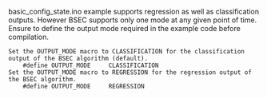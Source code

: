basic_config_state.ino example supports regression as well as classification outputs.
However BSEC supports only one mode at any given point of time.
Ensure to define the output mode required in the example code before compilation.

    Set the OUTPUT_MODE macro to CLASSIFICATION for the classification output of the BSEC algorithm (default).
        #define OUTPUT_MODE		CLASSIFICATION
    Set the OUTPUT_MODE macro to REGRESSION for the regression output of the BSEC algorithm.
        #define OUTPUT_MODE		REGRESSION